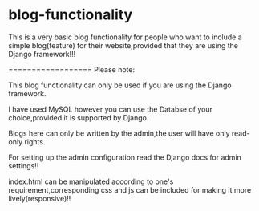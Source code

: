 blog-functionality
==================

This is a very basic blog functionality for people who want to include a simple blog(feature) for their website,provided that they are using the Django framework!!!


==================
Please note:

This blog functionality can only be used if you are using the Django framework.

I have used MySQL however you can use the Databse of your choice,provided it is supported by Django.

Blogs here can only be written by the admin,the user will have only read-only rights.

For setting up the admin configuration read the Django docs for admin settings!!

index.html can be manipulated according to one's requirement,corresponding css and js can be included for making it more lively(responsive)!!



